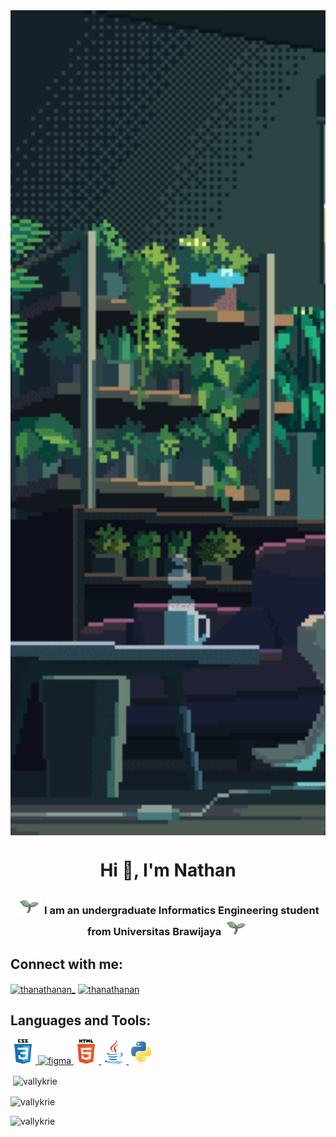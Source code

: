 
<img src="https://raw.githubusercontent.com/Vallykrie/Vallykrie/main/tumblr_ce237ad7762fc6bce812f5f47f499d76_7acfce39_1280.webp" referrerpolicy="same-origin" style="display: block; object-fit: cover; border-radius: 0px; width: 100%; height: 33vh; opacity: 1; object-position: center 58.74%;">

<h1 align="center">Hi 👋, I'm Nathan</h1>
<h3 align="center"><img src="https://github.com/Vallykrie/Vallykrie/blob/main/Untitled_Artwork_6.png" height="30" width="40"/>   I am an undergraduate Informatics Engineering student from Universitas Brawijaya   <img src="https://github.com/Vallykrie/Vallykrie/blob/main/Untitled_Artwork_6.png" height="30" width="40"/></h3>

<h2 align="left">Connect with me:</h2>
<p align="left">
<a href="https://instagram.com/thanathanan_" target="blank"><img align="center" src="https://raw.githubusercontent.com/rahuldkjain/github-profile-readme-generator/master/src/images/icons/Social/instagram.svg" alt="thanathanan_" height="30" width="40" /></a>
<a href="https://www.hackerrank.com/thanathanan" target="blank"><img align="center" src="https://raw.githubusercontent.com/rahuldkjain/github-profile-readme-generator/master/src/images/icons/Social/hackerrank.svg" alt="thanathanan" height="30" width="40" /></a>
</p>

<h2 align="left">Languages and Tools:</h2>
<p align="left"> <a href="https://www.w3schools.com/css/" target="_blank" rel="noreferrer"> <img src="https://raw.githubusercontent.com/devicons/devicon/master/icons/css3/css3-original-wordmark.svg" alt="css3" width="40" height="40"/> </a> <a href="https://www.figma.com/" target="_blank" rel="noreferrer"> <img src="https://www.vectorlogo.zone/logos/figma/figma-icon.svg" alt="figma" width="40" height="40"/> </a> <a href="https://www.w3.org/html/" target="_blank" rel="noreferrer"> <img src="https://raw.githubusercontent.com/devicons/devicon/master/icons/html5/html5-original-wordmark.svg" alt="html5" width="40" height="40"/> </a> <a href="https://www.java.com" target="_blank" rel="noreferrer"> <img src="https://raw.githubusercontent.com/devicons/devicon/master/icons/java/java-original.svg" alt="java" width="40" height="40"/> </a> <a href="https://www.python.org" target="_blank" rel="noreferrer"> <img src="https://raw.githubusercontent.com/devicons/devicon/master/icons/python/python-original.svg" alt="python" width="40" height="40"/> </a> </p>

<p>&nbsp;<img align="center" src="https://github-readme-stats.vercel.app/api?username=vallykrie&show_icons=true&theme=dark&locale=en" alt="vallykrie" /></p>
<p><img align="center" src="https://github-readme-stats.vercel.app/api/top-langs?username=vallykrie&show_icons=true&theme=dark&locale=en&layout=compact" alt="vallykrie" /></p>

<p align="left"> <img src="https://komarev.com/ghpvc/?username=vallykrie&label=Stalkers%20:&color=000000&style=flat" alt="vallykrie" /> </p>
